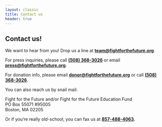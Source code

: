 ```yaml
---
layout: classic
title: Contact us
header: true
---
```


## Contact us!

We want to hear from you! Drop us a line at **<team@fightforthefuture.org>**.

For press inquiries, please call **[(508) 368-3026](tel://5083683026)** or email **<press@fightforthefuture.org>**.

For donation info, please email **<donor@fightforthefuture.org>** or call **[(508) 368-3026](tel://5083683026)**.

You can also reach us by snail mail:

  Fight for the Future and/or Fight for the Future Education Fund<br>
  PO Box 55071 #95005<br>
  Boston, MA 02205

Or if you’re really old-school, you can fax us at **[857-488-4063](fax:18574884063).**


